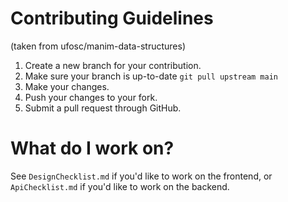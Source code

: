 # Contributing Guidelines
(taken from ufosc/manim-data-structures)
1. Create a new branch for your contribution.
2. Make sure your branch is up-to-date `git pull upstream main`
3. Make your changes.
5. Push your changes to your fork.
6. Submit a pull request through GitHub.

# What do I work on?
See `DesignChecklist.md` if you'd like to work on the frontend, or `ApiChecklist.md` if you'd like to work on the backend.
